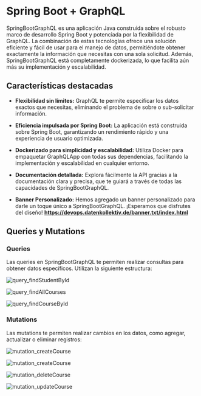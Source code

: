 # Spring Boot + GraphQL
SpringBootGraphQL es una aplicación Java construida sobre el robusto marco de desarrollo Spring Boot y potenciada por la  flexibilidad de GraphQL. La combinación de estas tecnologías ofrece una solución eficiente y fácil de usar para el manejo de datos, permitiéndote obtener exactamente la información que necesitas con una sola solicitud. Además, SpringBootGraphQL está completamente dockerizada, lo que facilita aún más su implementación y escalabilidad.

## Características destacadas

- **Flexibilidad sin límites:** GraphQL te permite especificar los datos exactos que necesitas, eliminando el problema de sobre o sub-solicitar información.

- **Eficiencia impulsada por Spring Boot:** La aplicación está construida sobre Spring Boot, garantizando un rendimiento rápido y una experiencia de usuario optimizada.

- **Dockerizado para simplicidad y escalabilidad:** Utiliza Docker para empaquetar GraphQLApp con todas sus dependencias, facilitando la implementación y escalabilidad en cualquier entorno.

- **Documentación detallada:** Explora fácilmente la API gracias a la documentación clara y precisa, que te guiará a través de todas las capacidades de SpringBootGraphQL.

- **Banner Personalizado:** Hemos agregado un banner personalizado para darle un toque único a SpringBootGraphQL. ¡Esperamos que disfrutes del diseño! **https://devops.datenkollektiv.de/banner.txt/index.html**

## Queries y Mutations

### Queries

Las queries en SpringBootGraphQL te permiten realizar consultas para obtener datos específicos. Utilizan la siguiente estructura:

![query_findStudentById](https://github.com/JuanFe05/SpringBootGraphQL/assets/40324908/eae393e1-8618-4c0f-b31c-23bab068f5a3)

![query_findAllCourses](https://github.com/JuanFe05/SpringBootGraphQL/assets/40324908/beb8050b-8709-4b0f-b5b4-56116caa633a)

![query_findCourseById](https://github.com/JuanFe05/SpringBootGraphQL/assets/40324908/5ed52cb2-2c3b-4159-860a-2fcb493f7e26)

### Mutations

Las mutations te permiten realizar cambios en los datos, como agregar, actualizar o eliminar registros:

![mutation_createCourse](https://github.com/JuanFe05/SpringBootGraphQL/assets/40324908/07c1dc86-362d-4492-86d4-1b4accf92fcf)

![mutation_createCourse](https://github.com/JuanFe05/SpringBootGraphQL/assets/40324908/07c1dc86-362d-4492-86d4-1b4accf92fcf)

![mutation_deleteCourse](https://github.com/JuanFe05/SpringBootGraphQL/assets/40324908/0754c002-130c-4f9d-88d1-06141d39131d)

![mutation_updateCourse](https://github.com/JuanFe05/SpringBootGraphQL/assets/40324908/b78d1b63-8719-4f1c-903c-2f4d2e6d12cd)